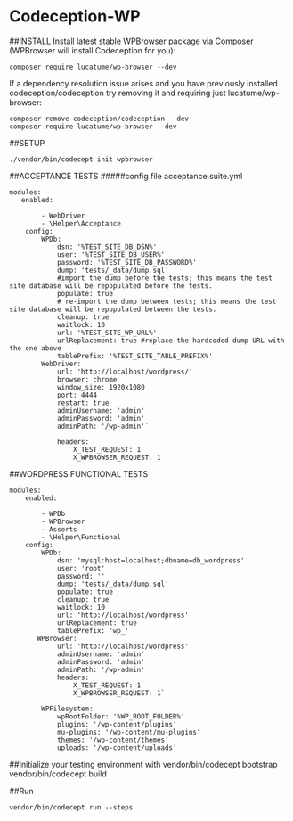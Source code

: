# Codeception-WP
##INSTALL
Install latest stable WPBrowser package via Composer (WPBrowser will install Codeception for you):

    composer require lucatume/wp-browser --dev

If a dependency resolution issue arises and you have previously installed codeception/codeception try removing it and requiring just lucatume/wp-browser:

    composer remove codeception/codeception --dev
    composer require lucatume/wp-browser --dev

##SETUP

    ./vendor/bin/codecept init wpbrowser

##ACCEPTANCE TESTS
#####config file acceptance.suite.yml

    modules:
       enabled:
     
            - WebDriver
            - \Helper\Acceptance
        config:
            WPDb:
                dsn: '%TEST_SITE_DB_DSN%'
                user: '%TEST_SITE_DB_USER%'
                password: '%TEST_SITE_DB_PASSWORD%'
                dump: 'tests/_data/dump.sql'
                #import the dump before the tests; this means the test site database will be repopulated before the tests.
                populate: true
                # re-import the dump between tests; this means the test site database will be repopulated between the tests.
                cleanup: true
                waitlock: 10
                url: '%TEST_SITE_WP_URL%'
                urlReplacement: true #replace the hardcoded dump URL with the one above
                tablePrefix: '%TEST_SITE_TABLE_PREFIX%'
            WebDriver:
                url: 'http://localhost/wordpress/'
                browser: chrome
                window_size: 1920x1080
                port: 4444
                restart: true
                adminUsername: 'admin'
                adminPassword: 'admin'
                adminPath: '/wp-admin'`
    
                headers:
                    X_TEST_REQUEST: 1
                    X_WPBROWSER_REQUEST: 1


##WORDPRESS FUNCTIONAL TESTS

    modules:
        enabled:
    
            - WPDb
            - WPBrowser
            - Asserts
            - \Helper\Functional
        config:
            WPDb:
                dsn: 'mysql:host=localhost;dbname=db_wordpress'
                user: 'root'
                password: ''
                dump: 'tests/_data/dump.sql'
                populate: true
                cleanup: true
                waitlock: 10
                url: 'http://localhost/wordpress'
                urlReplacement: true
                tablePrefix: 'wp_'
           WPBrowser:
                url: 'http://localhost/wordpress'
                adminUsername: 'admin'
                adminPassword: 'admin'
                adminPath: '/wp-admin'
                headers:
                    X_TEST_REQUEST: 1
                    X_WPBROWSER_REQUEST: 1`
    
            WPFilesystem:
                wpRootFolder: '%WP_ROOT_FOLDER%'
                plugins: '/wp-content/plugins'
                mu-plugins: '/wp-content/mu-plugins'
                themes: '/wp-content/themes'
                uploads: '/wp-content/uploads'

##Initialize your testing environment with
    vendor/bin/codecept bootstrap
    vendor/bin/codecept build

##Run

    vendor/bin/codecept run --steps
